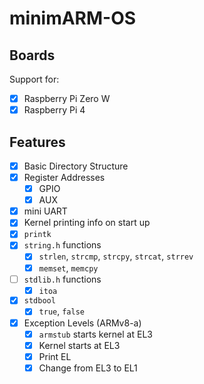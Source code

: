 # minimARM-OS

## Boards
Support for:

- [x] Raspberry Pi Zero W
- [x] Raspberry Pi 4
## Features
- [x] Basic Directory Structure
- [x] Register Addresses
    - [x] GPIO
    - [x] AUX
- [x] mini UART
- [x] Kernel printing info on start up
- [x] `printk`
- [x] `string.h` functions
    - [x] `strlen`, `strcmp`, `strcpy`, `strcat`, `strrev`
    - [x] `memset`, `memcpy`
- [ ] `stdlib.h` functions
    - [x] `itoa`
- [x] `stdbool`
    - [x] `true`, `false`
- [x] Exception Levels (ARMv8-a)
    - [x] `armstub` starts kernel at EL3
    - [x] Kernel starts at EL3
    - [x] Print EL
    - [x] Change from EL3 to EL1